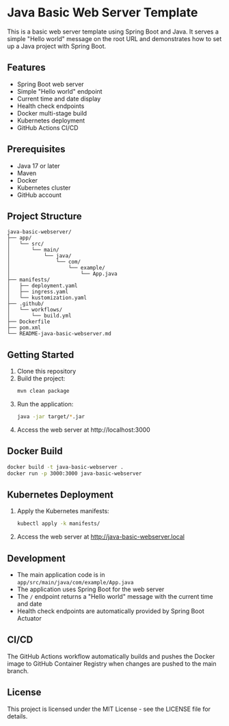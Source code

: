 # Java Basic Web Server Template

This is a basic web server template using Spring Boot and Java. It serves a simple "Hello world" message on the root URL and demonstrates how to set up a Java project with Spring Boot.

## Features

- Spring Boot web server
- Simple "Hello world" endpoint
- Current time and date display
- Health check endpoints
- Docker multi-stage build
- Kubernetes deployment
- GitHub Actions CI/CD

## Prerequisites

- Java 17 or later
- Maven
- Docker
- Kubernetes cluster
- GitHub account

## Project Structure

```plaintext
java-basic-webserver/
├── app/
│   └── src/
│       └── main/
│           └── java/
│               └── com/
│                   └── example/
│                       └── App.java
├── manifests/
│   ├── deployment.yaml
│   ├── ingress.yaml
│   └── kustomization.yaml
├── .github/
│   └── workflows/
│       └── build.yml
├── Dockerfile
├── pom.xml
└── README-java-basic-webserver.md
```

## Getting Started

1. Clone this repository
2. Build the project:
   ```bash
   mvn clean package
   ```
3. Run the application:
   ```bash
   java -jar target/*.jar
   ```
4. Access the web server at http://localhost:3000

## Docker Build

```bash
docker build -t java-basic-webserver .
docker run -p 3000:3000 java-basic-webserver
```

## Kubernetes Deployment

1. Apply the Kubernetes manifests:
   ```bash
   kubectl apply -k manifests/
   ```
2. Access the web server at http://java-basic-webserver.local

## Development

- The main application code is in `app/src/main/java/com/example/App.java`
- The application uses Spring Boot for the web server
- The `/` endpoint returns a "Hello world" message with the current time and date
- Health check endpoints are automatically provided by Spring Boot Actuator

## CI/CD

The GitHub Actions workflow automatically builds and pushes the Docker image to GitHub Container Registry when changes are pushed to the main branch.

## License

This project is licensed under the MIT License - see the LICENSE file for details. 